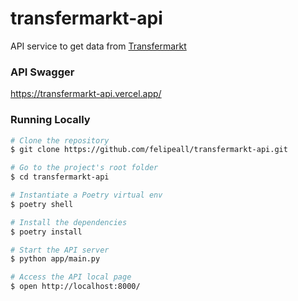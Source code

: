 # transfermarkt-api

API service to get data from [Transfermarkt](https://www.transfermarkt.com/)


### API Swagger
https://transfermarkt-api.vercel.app/

### Running Locally

````bash
# Clone the repository
$ git clone https://github.com/felipeall/transfermarkt-api.git

# Go to the project's root folder
$ cd transfermarkt-api

# Instantiate a Poetry virtual env
$ poetry shell

# Install the dependencies
$ poetry install

# Start the API server
$ python app/main.py

# Access the API local page
$ open http://localhost:8000/
````
